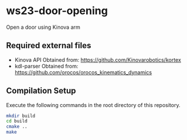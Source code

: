 # ws23-door-opening
Open a door using Kinova arm

## Required external files
- Kinova API
    Obtained from:
    https://github.com/Kinovarobotics/kortex
- kdl-parser
    Obtained from:
    https://github.com/orocos/orocos_kinematics_dynamics

## Compilation Setup

Execute the following commands in the root directory of this repository.

```bash
mkdir build
cd build
cmake ..
make
```